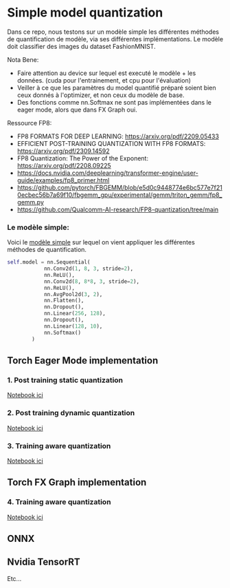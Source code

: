 # Simple model quantization

Dans ce repo, nous testons sur un modèle simple les différentes méthodes de quantification de modèle, via ses différentes implémentations.
Le modèle doit classifier des images du dataset FashionMNIST.

Nota Bene:
- Faire attention au device sur lequel est executé le modèle + les données. (cuda pour l'entrainement, et cpu pour l'évaluation)
- Veiller à ce que les paramètres du model quantifié préparé soient bien ceux donnés à l'optimizer, et non ceux du modèle de base.
- Des fonctions comme nn.Softmax ne sont pas implémentées dans le eager mode, alors que dans FX Graph oui.

Ressource FP8:
- FP8 FORMATS FOR DEEP LEARNING: https://arxiv.org/pdf/2209.05433
- EFFICIENT POST-TRAINING QUANTIZATION WITH FP8 FORMATS: https://arxiv.org/pdf/2309.14592
- FP8 Quantization: The Power of the Exponent: https://arxiv.org/pdf/2208.09225
- https://docs.nvidia.com/deeplearning/transformer-engine/user-guide/examples/fp8_primer.html
- https://github.com/pytorch/FBGEMM/blob/e5d0c9448774e6bc577e7f210ecbec56b7a69f10/fbgemm_gpu/experimental/gemm/triton_gemm/fp8_gemm.py
- https://github.com/Qualcomm-AI-research/FP8-quantization/tree/main



### Le modèle simple:

Voici le [modèle simple](classifier_training.py) sur lequel on vient appliquer les différentes méthodes de quantification.

```python
self.model = nn.Sequential(
            nn.Conv2d(1, 8, 3, stride=2),
            nn.ReLU(),
            nn.Conv2d(8, 8*8, 3, stride=2),
            nn.ReLU(),
            nn.AvgPool2d(3, 2),
            nn.Flatten(),
            nn.Dropout(),
            nn.Linear(256, 128), 
            nn.Dropout(),
            nn.Linear(128, 10), 
            nn.Softmax()
        )
```


## Torch Eager Mode implementation

### 1. Post training static quantization

[Notebook ici](eager_mode_static_quant.ipynb)

### 2. Post training dynamic quantization

[Notebook ici](eager_mode_dynamic_quant.ipynb)

### 3. Training aware quantization

[Notebook ici](eager_mode_qat.ipynb)

## Torch FX Graph implementation

### 4. Training aware quantization

[Notebook ici](fx_qat.ipynb)

## ONNX

## Nvidia TensorRT

Etc...